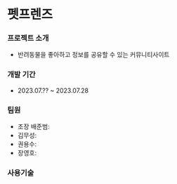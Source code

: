 # 펫프렌즈


### 프로젝트 소개
- 반려동물을 좋아하고 정보를 공유할 수 있는 커뮤니티사이트


### 개발 기간
- 2023.07.?? ~ 2023.07.28

### 팀원
- 조장 배준범:
- 김무성:
- 권용수:
- 장영호:

### 사용기술





